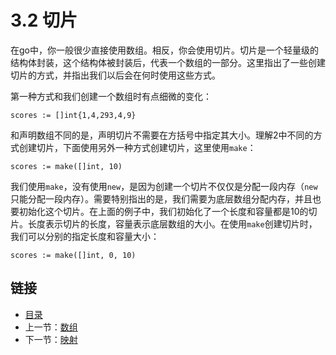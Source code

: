 # 3.2 切片

在go中，你一般很少直接使用数组。相反，你会使用切片。切片是一个轻量级的结构体封装，这个结构体被封装后，代表一个数组的一部分。这里指出了一些创建切片的方式，并指出我们以后会在何时使用这些方式。

第一种方式和我们创建一个数组时有点细微的变化：

`scores := []int{1,4,293,4,9}`

和声明数组不同的是，声明切片不需要在方括号中指定其大小。理解2中不同的方式创建切片，下面使用另外一种方式创建切片，这里使用`make`：

`scores := make([]int, 10)`

我们使用`make`，没有使用`new`，是因为创建一个切片不仅仅是分配一段内存（`new`只能分配一段内存）。需要特别指出的是，我们需要为底层数组分配内存，并且也要初始化这个切片。在上面的例子中，我们初始化了一个长度和容量都是10的切片。长度表示切片的长度，容量表示底层数组的大小。在使用`make`创建切片时，我们可以分别的指定长度和容量大小：

`scores := make([]int, 0, 10)`

## 链接

- [目录](directory.md)
- 上一节：[数组](3.1.md)
- 下一节：[映射](3.3.md)

